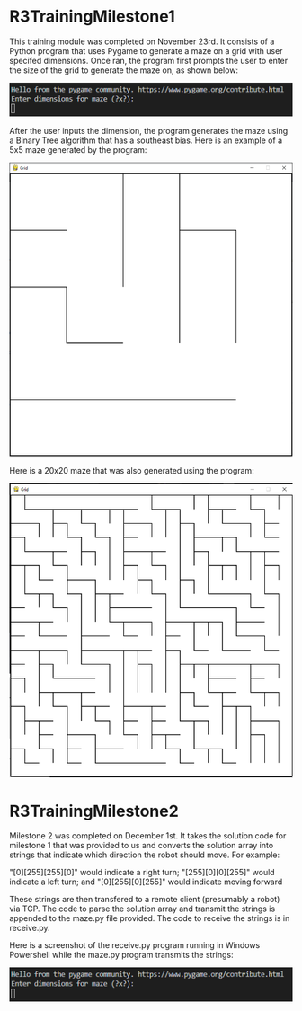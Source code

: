 # R3TrainingMilestone1

This training module was completed on November 23rd. It consists of a Python program that uses Pygame to generate a maze on a grid with user specifed dimensions.
Once ran, the program first prompts the user to enter the size of the grid to generate the maze on, as shown below:

![alt text](https://github.com/qnaz99/R3TrainingMilestone1/blob/main/prompt.png?raw=true)

After the user inputs the dimension, the program generates the maze using a Binary Tree algorithm that has a southeast bias. Here is an example of a 5x5 maze generated by the program:

![alt text](https://github.com/qnaz99/R3TrainingMilestone1/blob/main/5x5.png?raw=true)

Here is a 20x20 maze that was also generated using the program:

![alt text](https://github.com/qnaz99/R3TrainingMilestone1/blob/main/20x20.png?raw=true)



# R3TrainingMilestone2

Milestone 2 was completed on December 1st. It takes the solution code for milestone 1 that was provided to us and converts the solution array into strings that indicate which direction the robot should move. For example: 

"[0][255][255][0]" would indicate a right turn;
"[255][0][0][255]" would indicate a left turn; and
"[0][255][0][255]" would indicate moving forward

These strings are then transfered to a remote client (presumably a robot) via TCP.
The code to parse the solution array and transmit the strings is appended to the maze.py file provided. The code to receive the strings is in receive.py. 

Here is a screenshot of the receive.py program running in Windows Powershell while the maze.py program transmits the strings: 

![alt text](https://github.com/qnaz99/R3TrainingMilestone1/blob/main/prompt.png?raw=true)
